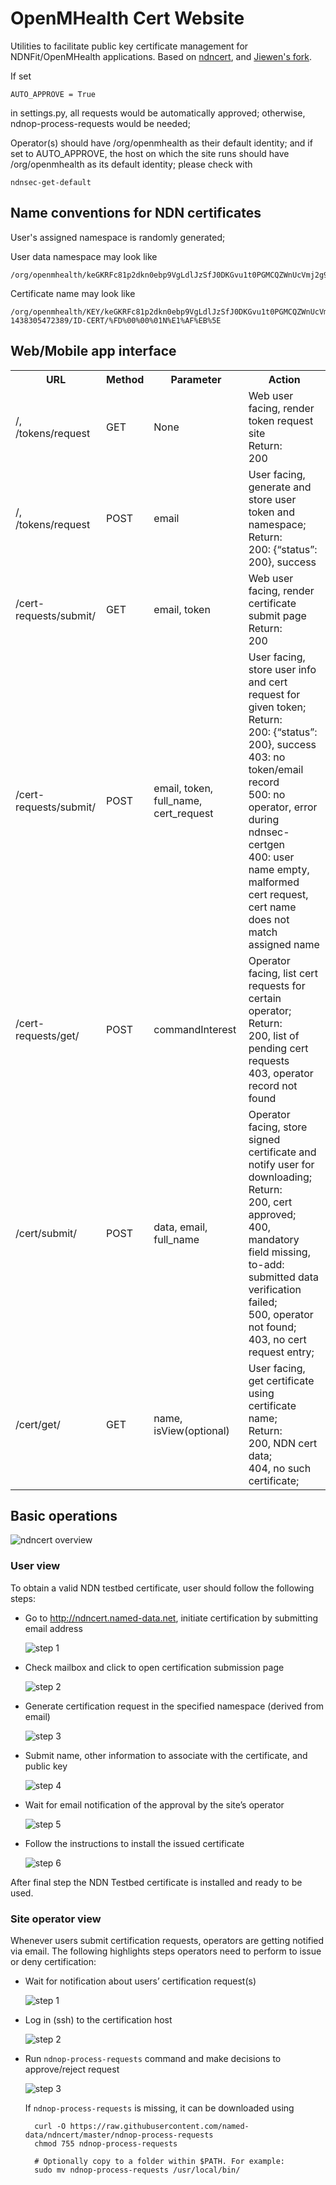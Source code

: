 OpenMHealth Cert Website
=======

Utilities to facilitate public key certificate management for NDNFit/OpenMHealth applications. 
Based on [ndncert](https://github.com/named-data/ndncert), and [Jiewen's fork](https://github.com/alanwaketan/ndncert).

If set

    AUTO_APPROVE = True

in settings.py, all requests would be automatically approved; otherwise, ndnop-process-requests would be needed;

Operator(s) should have /org/openmhealth as their default identity; and if set to AUTO_APPROVE, the host on which the site runs should have /org/openmhealth as its default identity; please check with

    ndnsec-get-default

## Name conventions for NDN certificates

User's assigned namespace is randomly generated;

User data namespace may look like

    /org/openmhealth/keGKRFc81p2dkn0ebp9VgLdlJzSfJ0DKGvu1t0PGMCQZWnUcVmj2g9cAEVnH

Certificate name may look like

    /org/openmhealth/KEY/keGKRFc81p2dkn0ebp9VgLdlJzSfJ0DKGvu1t0PGMCQZWnUcVmj2g9cAEVnH/ksk-1438305472389/ID-CERT/%FD%00%00%01N%E1%AF%EB%5E

## Web/Mobile app interface

<table>
  <tbody>
    <tr>
      <th>URL</th>
      <th>Method</th>
      <th>Parameter</th>
      <th>Action</th>
    </tr>
    <tr>
      <td>/, /tokens/request</td>
      <td>GET</td>
      <td>None</td>
      <td>Web user facing, render token request site<br>Return:<br>200</td>
    </tr>
    <tr>
      <td>/, /tokens/request</td>
      <td>POST</td>
      <td>email</td>
      <td>User facing, generate and store user token and namespace;<br>Return:<br>200: {“status”: 200}, success</td>
    </tr>
    <tr>
      <td>/cert-requests/submit/</td>
      <td>GET</td>
      <td>email, token</td>
      <td>Web user facing, render certificate submit page<br>Return:<br>200</td>
    </tr>
    <tr>
      <td>/cert-requests/submit/</td>
      <td>POST</td>
      <td>email, token, full_name, cert_request</td>
      <td>
        User facing, store user info and cert request for given token;<br>
        Return:<br>
        200: {“status”: 200}, success<br>
        403: no token/email record<br>
        500: no operator, error during ndnsec-certgen<br>
        400: user name empty, malformed cert request, cert name does not match assigned name<br>
      </td>
    </tr>
    <tr>
      <td>/cert-requests/get/</td>
      <td>POST</td>
      <td>commandInterest</td>
      <td>
        Operator facing, list cert requests for certain operator;<br>
        Return:<br>
        200, list of pending cert requests<br>
        403, operator record not found<br>
      </td>
    </tr>
    <tr>
      <td>/cert/submit/</td>
      <td>POST</td>
      <td>data, email, full_name</td>
      <td>
        Operator facing, store signed certificate and notify user for downloading;<br>
        Return:<br>
        200, cert approved;<br>
        400, mandatory field missing, to-add: submitted data verification failed;<br>
        500, operator not found;<br>
        403, no cert request entry;<br>
      </td>
    </tr>
    <tr>
      <td>/cert/get/</td>
      <td>GET</td>
      <td>name, isView(optional)</td>
      <td>
        User facing, get certificate using certificate name;<br>
        Return:<br>
        200, NDN cert data;<br>
        404, no such certificate;<br>
      </td>
    </tr>
  </tbody>
</table>

## Basic operations

![ndncert overview](docs/overview.jpg)

### User view

To obtain a valid NDN testbed certificate, user should follow the following steps:

* Go to http://ndncert.named-data.net, initiate certification by submitting email address

    ![step 1](https://raw.githubusercontent.com/named-data/ndncert/master/docs/user-1.jpg)

* Check mailbox and click to open certification submission page

    ![step 2](https://raw.githubusercontent.com/named-data/ndncert/master/docs/user-2.jpg)

* Generate certification request in the specified namespace (derived from email)

    ![step 3](https://raw.githubusercontent.com/named-data/ndncert/master/docs/user-3.jpg)

* Submit name, other information to associate with the certificate, and public key

    ![step 4](https://raw.githubusercontent.com/named-data/ndncert/master/docs/user-4.jpg)

* Wait for email notification of the approval by the site’s operator

    ![step 5](https://raw.githubusercontent.com/named-data/ndncert/master/docs/user-5.jpg)

* Follow the instructions to install the issued certificate

    ![step 6](https://raw.githubusercontent.com/named-data/ndncert/master/docs/user-6.jpg)

After final step the NDN Testbed certificate is installed and ready to be used.


### Site operator view

Whenever users submit certification requests, operators are getting notified via email. The
following highlights steps operators need to perform to issue or deny certification:

* Wait for notification about users’ certification request(s)

    ![step 1](https://raw.githubusercontent.com/named-data/ndncert/master/docs/operator-1.jpg)

* Log in (ssh) to the certification host

    ![step 2](https://raw.githubusercontent.com/named-data/ndncert/master/docs/operator-2.jpg)

* Run `ndnop-process-requests` command and make decisions to approve/reject request

    ![step 3](docs/operator-3.jpg)

    If `ndnop-process-requests` is missing, it can be downloaded using

        curl -O https://raw.githubusercontent.com/named-data/ndncert/master/ndnop-process-requests
        chmod 755 ndnop-process-requests

        # Optionally copy to a folder within $PATH. For example:
        sudo mv ndnop-process-requests /usr/local/bin/
